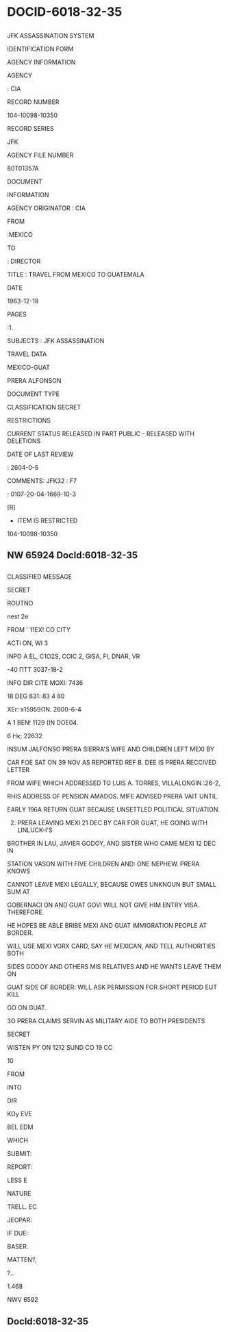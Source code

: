 # DOCID-6018-32-35

##
JFK ASSASSINATION SYSTEM

IDENTIFICATION FORM

AGENCY INFORMATION

AGENCY

: CIA

RECORD NUMBER

104-10098-10350

RECORD SERIES

JFK

AGENCY FILE NUMBER

80T01357A

DOCUMENT

INFORMATION

AGENCY ORIGINATOR : CIA

FROM

:MEXICO

TO

: DIRECTOR

TITLE : TRAVEL FROM MEXICO TO GUATEMALA

DATE

1963-12-18

PAGES

:1.

SUBJECTS : JFK ASSASSINATION

TRAVEL DATA

MEXICO-GUAT

PRERA ALFONSON

DOCUMENT TYPE

CLASSIFICATION SECRET

RESTRICTIONS

CURRENT STATUS RELEASED IN PART PUBLIC - RELEASED WITH DELETIONS

DATE OF LAST REVIEW

: 2604-0-5

COMMENTS: JFK32 : F7

: 0107-20-04-1669-10-3

[R]

- ITEM IS RESTRICTED

104-10098-10350

NW 65924 Docld:6018-32-35
---

##
CLASSIFIED MESSAGE

SECRET

ROUTNO

nest 2e

FROM ' 11EX! CO CITY

ACTi ON, WI 3

INPO A EL, C1O2S, COIC 2, GISA, FI, DNAR, VR

-40 ПТТ 3037-18-2

INFO DIR CITE MOXI: 7436

18 DEG 831: 83 4 80

XEr: x15959(1N. 2600-6-4

A 1 BEN! 1129 (IN DOE04.

6 Нк; 22632

INSUM JALFONSO PRERA SIERRA'S WIFE AND CHILDREN LEFT MEXI BY

CAR FOE SAT ON 39 NOV AS REPORTED REF B. DEE IS PRERA RECCIVED LETTER

FROM WIFE WHICH ADDRESSED TO LUIS A. TORRES, VILLALONGIN :26-2,

RHIS ADDRESS OF PENSION AMADOS. MIFE ADVISED PRERA VAIT UNTIL

EARLY 196A RETURN GUAT BECAUSE UNSETTLED POLITICAL SITUATION.

2. PRERA LEAVING MEXI 21 DEC BY CAR FOR GUAT, HE GOING WITH LINLUCK-I'S

BROTHER IN LAU, JAVIER GODOY, AND SISTER WHO CAME MEXI 12 DEC IN

STATION VASON WITH FIVE CHILDREN AND: ONE NEPHEW. PRERA KNOWS

CANNOT LEAVE MEXI LEGALLY, BECAUSE OWES UNKNOUN BUT SMALL SUM AT

GOBERNACI ON AND GUAT GOVI WILL NOT GIVE HIM ENTRY VISA. THEREFORE.

HE HOPES BE ABLE BRIBE MEXI AND GUAT IMMIGRATION PEOPLE AT BORDER.

WILL USE MEXI VORX CARD, SAY HE MEXICAN, AND TELL AUTHORITIES BOTH

SIDES GODOY AND OTHERS MIS RELATIVES AND HE WANTS LEAVE THEM ON

GUAT SIDE OF BORDER: WILL ASK PERMISSION FOR SHORT PERIOD EUT KILL

GO ON GUAT.

3O PRERA CLAIMS SERVIN AS MILITARY AIDE TO BOTH PRESIDENTS

SECRET

WISTEN PY ON 1212 SUND CO 19 CC

10

FROM

INTO

DIR

KOy EVE

BEL EDM

WHICH

SUBMIT:

REPORT:

LESS E

NATURE

TRELL. EC

JEOPAR:

IF DUE:

BASER.

MATTEN?,

?..

1.468

NWV 6592

Docld:6018-32-35
---

